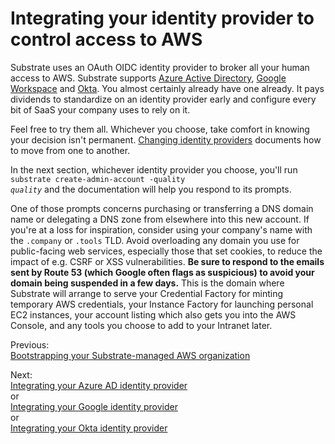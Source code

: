 # Integrating your identity provider to control access to AWS

Substrate uses an OAuth OIDC identity provider to broker all your human access to AWS. Substrate supports [Azure Active Directory](https://azure.microsoft.com/en-us/products/active-directory/), [Google Workspace](https://workspace.google.com/) and [Okta](https://www.okta.com/). You almost certainly already have one already. It pays dividends to standardize on an identity provider early and configure every bit of SaaS your company uses to rely on it.

Feel free to try them all. Whichever you choose, take comfort in knowing your decision isn't permanent. [Changing identity providers](../../changing-identity-providers/) documents how to move from one to another.

In the next section, whichever identity provider you choose, you'll run <code>substrate create-admin-account -quality <em>quality</em></code> and the documentation will help you respond to its prompts.

One of those prompts concerns purchasing or transferring a DNS domain name or delegating a DNS zone from elsewhere into this new account. If you're at a loss for inspiration, consider using your company's name with the `.company` or `.tools` TLD. Avoid overloading any domain you use for public-facing web services, especially those that set cookies, to reduce the impact of e.g. CSRF or XSS vulnerabilities. **Be sure to respond to the emails sent by Route 53 (which Google often flags as suspicious) to avoid your domain being suspended in a few days.** This is the domain where Substrate will arrange to serve your Credential Factory for minting temporary AWS credentials, your Instance Factory for launching personal EC2 instances, your account listing which also gets you into the AWS Console, and any tools you choose to add to your Intranet later.

<!--TODO It is also safe to have multiple admin accounts of various qualities.-->

<section class="table">
    <section id="previous">
        <p>Previous:<br><a href="../bootstrapping/">Bootstrapping your Substrate-managed AWS organization</a></p>
    </section>
    <section id="next">
        <p>Next:
            <br><a href="../integrating-your-azure-ad-identity-provider/">Integrating your Azure AD identity provider</a><br>or
            <br><a href="../integrating-your-google-identity-provider/">Integrating your Google identity provider</a><br>or
            <br><a href="../integrating-your-okta-identity-provider/">Integrating your Okta identity provider</a>
        </p>
    </section>
</section>
